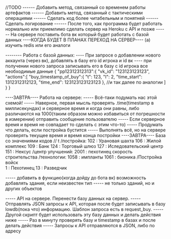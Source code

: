 //TODO
------ Добавить метод, связанный со временем работы артефактов
------ Добавить метод, связанный с тактическими операциями
------ Сделать код более читабельным и понятней
------ Сделать логирование
------ После того, как программа будет работать нормально или приемлимо сделать сервер на Heroku с API и позже
------ На сервере поставить бота вк который будет работать с базой данных
	----КОГДА БУДЕТ В ПЛАНАХ ПЕРЕХОД НА СЕРВЕР---- (a) изучить redis или его аналоги

-------- Работа с базой данных:
		 ---- При запросе о добавлении нового аккаунта (через вк), добавлять в базу его id игрока и id вк
		 ---- при получении нового запроса записывать его в базу с id игрока все необходимые данные
		 {
			"pp12312312313":{
				"vk_id": "123123123123",
				"actions":[
					"buy_timestamp_of_buy":{
						"t": 123,
						"l": 2,
						"time_start": 1312312312123,
						"time_end": 123123123123123
					},
					//и так далее по аналогии
			]
			}
		 }

----ЗАВТРА---- Работа на сервере:
----- Всё-таки подумать нас этой схемой!
----- Наверное, первая мысль проверять .time(timestamp в миллисекундах) и серверное время и когда они равны, либо различаются 
на 1000(таким образом можно избавиться от погрешности в измерении) отправить сообщение пользователю
----- Если серверное время и время не совпадает то сделать с этим что-то) 
----- Продумать что делать, если постройка бустится
----- Выполнять всё, но на сервере проверять текущее время и время конца постройки
----ЗАВТРА---- База со значениями кодов
// t
/постройка\:
102 : Урановая шахта
106 : Жилой комплекс
109 : Банк
124 : Торговый шлюз
127 : Иследовательский центр
151 : Нексус
/центр улучшений\:
	2001 : пехотинец скорость строительства
/технологии\: 
	1058 : импланты 
	1061 : бионика
/Постройка войск\
	1 : Пехотинец
	13 : Разведчик

----- добавить в функцию(когда дойду до бота вк) возможность добавлять здания, если неизвестен тип
----- не только зданий, но и других объектов


----- API на сервере. Перенести базу данных на сервер.
----- Отправлять JSON запросы к API, которая после будет записывать в базу lowdb(пока что) информацию. Шаблон запроса есть в request_buy.
----- Другой скрипт будет использовать эту базу данных и делать действия ниже
----- Раз в минуту проверять базу и timestamp в базах и после делать действия
----- Запросы к API отправляются в JSON, либо по адресу